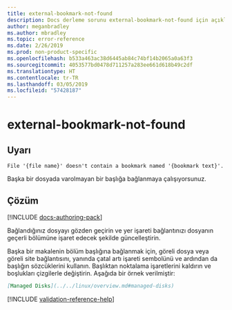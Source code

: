 ```yaml
---
title: external-bookmark-not-found
description: Docs derleme sorunu external-bookmark-not-found için açıklama ve çözüm
author: meganbradley
ms.author: mbradley
ms.topic: error-reference
ms.date: 2/26/2019
ms.prod: non-product-specific
ms.openlocfilehash: b533a463ac38d6445ab84c74bf14b2065a0a63f3
ms.sourcegitcommit: 4053577bd0478d711257a283ee661d618b49c2df
ms.translationtype: HT
ms.contentlocale: tr-TR
ms.lasthandoff: 03/05/2019
ms.locfileid: "57428187"
---
```

# <a name="external-bookmark-not-found"></a>external-bookmark-not-found

## <a name="warning"></a>Uyarı

`File '{file name}' doesn't contain a bookmark named '{bookmark text}'.`

Başka bir dosyada varolmayan bir başlığa bağlanmaya çalışıyorsunuz.

## <a name="resolution"></a>Çözüm

[!INCLUDE [docs-authoring-pack](includes/docs-authoring-pack.md)]

Bağlandığınız dosyayı gözden geçirin ve yer işareti bağlantınızı dosyanın geçerli bölümüne işaret edecek şekilde güncelleştirin.

Başka bir makalenin bölüm başlığına bağlanmak için, göreli dosya veya göreli site bağlantısını, yanında çatal artı işareti sembolünü ve ardından da başlığın sözcüklerini kullanın. Başlıktan noktalama işaretlerini kaldırın ve boşlukları çizgilerle değiştirin. Aşağıda bir örnek verilmiştir:

```markdown
[Managed Disks](../../linux/overview.md#managed-disks)
```

<!--make sure to add this file to your includes folder and verify the path-->
[!INCLUDE [validation-reference-help](includes/validation-reference-help.md)]
